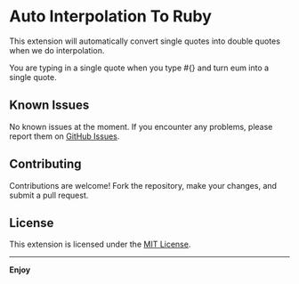 # Auto Interpolation To Ruby

This extension will automatically convert single quotes into double quotes when we do interpolation.

You are typing in a single quote when you type #{} and turn eum into a single quote.

## Known Issues

No known issues at the moment. If you encounter any problems, please report them on [GitHub Issues](https://github.com/LukasPol/vscode-auto-interpolation/issues).

## Contributing

Contributions are welcome! Fork the repository, make your changes, and submit a pull request.

## License

This extension is licensed under the [MIT License](LICENSE).

---

**Enjoy**

